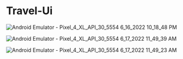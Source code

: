 # Travel-Ui

![Android Emulator - Pixel_4_XL_API_30_5554 6_16_2022 10_18_48 PM](https://user-images.githubusercontent.com/73842931/174157106-5cbe16f7-4c0d-4920-a09a-1c91389fdc1a.png)

![Android Emulator - Pixel_4_XL_API_30_5554 6_17_2022 11_49_39 AM](https://user-images.githubusercontent.com/73842931/174274541-f63807d2-1c0b-4d9b-b3c7-2d325d0cf31a.png)

![Android Emulator - Pixel_4_XL_API_30_5554 6_17_2022 11_49_23 AM](https://user-images.githubusercontent.com/73842931/174274549-6e10fa41-3393-4247-aecf-d025ec9f5e06.png)
